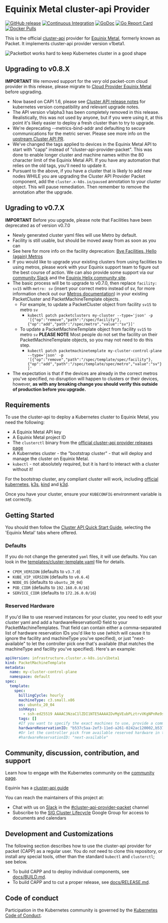 # Equinix Metal cluster-api Provider

[![GitHub release](https://img.shields.io/github/release/kubernetes-sigs/cluster-api-provider-packet/all.svg?style=flat-square)](https://github.com/kubernetes-sigs/cluster-api-provider-packet/releases)
[![Continuous Integration](https://github.com/kubernetes-sigs/cluster-api-provider-packet/actions/workflows/ci.yaml/badge.svg)](https://github.com/kubernetes-sigs/cluster-api-provider-packet/actions/workflows/ci.yaml)
[![GoDoc](https://godoc.org/sigs.k8s.io/cluster-api-provider-packet?status.svg)](https://pkg.go.dev/sigs.k8s.io/cluster-api-provider-packet?tab=overview)
[![Go Report Card](https://goreportcard.com/badge/sigs.k8s.io/cluster-api-provider-packet)](https://goreportcard.com/report/sigs.k8s.io/cluster-api-provider-packet)
[![Docker Pulls](https://img.shields.io/docker/pulls/packethost/cluster-api-provider-packet.svg)](https://hub.docker.com/r/packethost/cluster-api-provider-packet/)

This is the official [cluster-api](https://github.com/kubernetes-sigs/cluster-api) provider for [Equinix Metal](https://metal.equinix.com/), formerly known as Packet. It implements cluster-api provider version v1beta1.

![Packetbot works hard to keep Kubernetes cluster in a good shape](./docs/banner.png)

## Upgrading to v0.8.X

**IMPORTANT** We removed support for the _very_ old packet-ccm cloud provider in this release, please migrate to [Cloud Provider Equinix Metal](https://github.com/kubernetes-sigs/cloud-provider-equinix-metal) before upgrading.

- Now based on CAPI 1.6, please see [Cluster API release notes](https://github.com/kubernetes-sigs/cluster-api/releases/tag/v1.6.0) for kubernetes version compatibility and relevant upgrade notes.
- The API version v1alpha3 has been completely removed in this release. Realistically, this was not used by anyone, but if you were using it, at this point it's likely easier to deploy a fresh cluster than to try to upgrade.
- We're deprecating --metrics-bind-addr and defaulting to secure communications for the metric server. Please see more info on the [upstream Cluster API PR](https://github.com/kubernetes-sigs/cluster-api/pull/9264).
- We've changed the tags applied to devices in the Equinix Metal API to start with "capp" instead of "cluster-api-provider-packet". This was done to enable longer cluster and machine names within the 80 character limit of the Equinix Metal API. If you have any automation that relies on the old tags, you'll need to update it.
- Pursuant to the above, if you have a cluster that is likely to add new nodes WHILE you are upgrading the Cluster API Provider Packet component, add the `cluster.x-k8s.io/paused` annotation to your cluster object. This will pause remediation. Then remember to remove the annotation after the upgrade.

## Ugrading to v0.7.X

**IMPORTANT** Before you upgrade, please note that Facilities have been deprecated as of version v0.7.0

- Newly generated cluster yaml files will use Metro by default.
- Facility is still usable, but should be moved away from as soon as you can
- See here for more info on the facility deprecation: [Bye Facilities, Hello (again) Metros](https://feedback.equinixmetal.com/changelog/bye-facilities-hello-again-metros)
- If you would like to upgrade your existing clusters from using facilities to using metros, please work with your Equinix support team to figure out the best course of action. We can also provide some support via our [community Slack](https://slack.equinixmetal.com/) and the [Equinix Helix community site](https://community.equinix.com/).
- The basic process will be to upgrade to v0.7.0, then replace `facility: sv15` with `metro: sv` (insert your correct metro instead of sv, for more information check out our [Metros documentation](https://deploy.equinix.com/developers/docs/metal/locations/metros/)) in your existing PacketCluster and PacketMachineTemplate objects.
  - For example, to update a PacketCluster object from facility `sv15` to metro `sv`
    - `kubectl patch packetclusters my-cluster --type='json' -p '[{"op":"remove","path":"/spec/facility"},{"op":"add","path":"/spec/metro","value":"sv"}]'`
  - To update a PacketMachineTemplate object from facility `sv15` to metro `sv` **PLEASE NOTE** Most people do not set the facility on their PacketMachineTemplate objects, so you may not need to do this step.
    - `kubectl patch packetmachinetemplate my-cluster-control-plane --type='json' -p '[{"op":"remove","path":"/spec/template/spec/facility"},{"op":"add","path":"/spec/template/spec/metro","value":"sv"}]'`
- The expectation is that if the devices are already in the correct metros you've specified, no disruption will happen to clusters or their devices, however, **as with any breaking change you should verify this outside of production before you upgrade.**

## Requirements

To use the cluster-api to deploy a Kubernetes cluster to Equinix Metal, you need the following:

- A Equinix Metal API key
- A Equinix Metal project ID
- The `clusterctl` binary from the [official cluster-api provider releases page](https://github.com/kubernetes-sigs/cluster-api/releases)
- A Kubernetes cluster - the "bootstrap cluster" - that will deploy and manage the cluster on Equinix Metal.
- `kubectl` - not absolutely required, but it is hard to interact with a cluster without it!

For the bootstrap cluster, any compliant cluster will work, including
[official kubernetes](https://kubernetes.io), [k3s](https://k3s.io), [kind](https://github.com/kubernetes-sigs/kind)
and [k3d](https://github.com/rancher/k3d).

Once you have your cluster, ensure your `KUBECONFIG` environment variable is set correctly.

## Getting Started

You should then follow the [Cluster API Quick Start Guide](https://cluster-api.sigs.k8s.io/user/quick-start.html), selecting the 'Equinix Metal' tabs where offered.

### Defaults

If you do not change the generated `yaml` files, it will use defaults. You can look in the [templates/cluster-template.yaml](./templates/cluster-template.yaml) file for details.

- `CPEM_VERSION` (defaults to `v3.7.0`)
- `KUBE_VIP_VERSION` (defaults to `v0.6.4`)
- `NODE_OS` (defaults to `ubuntu_20_04`)
- `POD_CIDR` (defaults to `192.168.0.0/16`)
- `SERVICE_CIDR` (defaults to `172.26.0.0/16`)

### Reserved Hardware

If you'd like to use reserved instances for your cluster, you need to edit your cluster yaml and add a hardwareReservationID field to your PacketMachineTemplates. That field can contain either a comma-separated list of hardware reservation IDs you'd like to use (which will cause it to ignore the facility and machineType you've specified), or just "next-available" to let the controller pick one that's available (that matches the machineType and facility you've specified). Here's an example:

```yaml
apiVersion: infrastructure.cluster.x-k8s.io/v1beta1
kind: PacketMachineTemplate
metadata:
  name: my-cluster-control-plane
  namespace: default
spec:
  template:
    spec:
      billingCycle: hourly
      machineType: c3.small.x86
      os: ubuntu_20_04
      sshKeys:
        - ssh-ed25519 AAAAC3NzaC1lZDI1NTE5AAAAIDvMgVEubPLztrvVKgNPnRe9sZSjAqaYj9nmCkgr4PdK username@computer
      tags: []
      #If you want to specify the exact machines to use, provide a comma separated list of UUIDs
      hardwareReservationID: "b537c5aa-2ef3-11ed-a261-0242ac120002,b537c5aa-2ef3-11ed-a261-0242ac120002"
      #Or let the controller pick from available reserved hardware in the project that matches machineType and facility with `next-available`
      #hardwareReservationID: "next-available"
```

## Community, discussion, contribution, and support

Learn how to engage with the Kubernetes community on the [community page](http://kubernetes.io/community/).

Equinix has a [cluster-api guide](https://metal.equinix.com/developers/guides/kubernetes-cluster-api/)

You can reach the maintainers of this project at:

- Chat with us on [Slack](http://slack.k8s.io/) in the [#cluster-api-provider-packet](https://kubernetes.slack.com/archives/C8TSNPY4T) channel
- Subscribe to the [SIG Cluster Lifecycle](https://groups.google.com/forum/#!forum/kubernetes-sig-cluster-lifecycle) Google Group for access to documents and calendars

## Development and Customizations

The following section describes how to use the cluster-api provider for packet (CAPP) as a regular user.
You do _not_ need to clone this repository, or install any special tools, other than the standard
`kubectl` and `clusterctl`; see below.

- To build CAPP and to deploy individual components, see [docs/BUILD.md](./docs/BUILD.md).
- To build CAPP and to cut a proper release, see [docs/RELEASE.md](./docs/RELEASE.md).

## Code of conduct

Participation in the Kubernetes community is governed by the [Kubernetes Code of Conduct](code-of-conduct.md).
